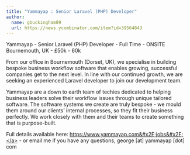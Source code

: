 ```yaml
---
title: "Yammayap : Senior Laravel (PHP) Developer"
author:
  name: gbuckingham89
  url: https://news.ycombinator.com/item?id=39564843
---
```

Yammayap - Senior Laravel (PHP) Developer - Full Time - ONSITE Bournemouth, UK - £50k - 60k

From our office in Bournemouth (Dorset, UK), we specialise in building bespoke business workflow software that enables growing, successful companies get to the next level. In line with our continued growth, we are seeking an experienced Laravel developer to join our development team.

Yammayap are a down to earth team of techies dedicated to helping business leaders solve their workflow issues through unique tailored software. The software systems we create are truly bespoke - we mould them around our clients’ internal processes, so they fit their business perfectly. We work closely with them and their teams to create something that is purpose-built.

Full details available here: <a href="https:&#x2F;&#x2F;www.yammayap.com&#x2F;jobs&#x2F;" rel="nofollow">https:&#x2F;&#x2F;www.yammayap.com&#x2F;jobs&#x2F;</a> - or email me if you have any questions, george [at] yammayap [dot] com
